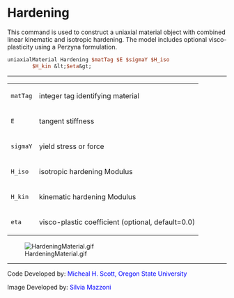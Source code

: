  # Hardening

<p>This command is used to construct a uniaxial material object with
combined linear kinematic and isotropic hardening. The model includes
optional visco-plasticity using a Perzyna formulation.</p>

```tcl
uniaxialMaterial Hardening $matTag $E $sigmaY $H_iso
        $H_kin &lt;$eta&gt;
```
<hr />
<table>
<tbody>
<tr class="odd">
<td><code class="parameter-table-variable">matTag</code></td>
<td><p>integer tag identifying material</p></td>
</tr>
<tr class="even">
<td><code class="parameter-table-variable">E</code></td>
<td><p>tangent stiffness</p></td>
</tr>
<tr class="odd">
<td><code class="parameter-table-variable">sigmaY</code></td>
<td><p>yield stress or force</p></td>
</tr>
<tr class="even">
<td><code class="parameter-table-variable">H_iso</code></td>
<td><p>isotropic hardening Modulus</p></td>
</tr>
<tr class="odd">
<td><code class="parameter-table-variable">H_kin</code></td>
<td><p>kinematic hardening Modulus</p></td>
</tr>
<tr class="even">
<td><code class="parameter-table-variable">eta</code></td>
<td><p>visco-plastic coefficient (optional, default=0.0)</p></td>
</tr>
</tbody>
</table>
<figure>
<img src="HardeningMaterial.gif" title="HardeningMaterial.gif"
alt="HardeningMaterial.gif" />
<figcaption aria-hidden="true">HardeningMaterial.gif</figcaption>
</figure>
<hr />
<p>Code Developed by: <span style="color:blue"> Micheal H. Scott,
Oregon State University </span></p>
<p>Image Developed by: <span style="color:blue"> Silvia Mazzoni
</span></p>
